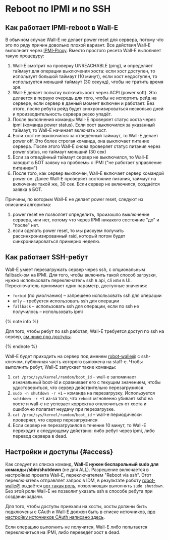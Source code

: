 # Reboot по IPMI и по SSH

## Как работает IPMI-reboot в Wall-E
В обычном случае Wall-E не делает power reset для сервера, потому что это по ряду причин довольно плохой вариант. Все действия Wall-E выполняет через [IPMI-Proxy](https://abc.yandex-team.ru/services/ipmiproxy/). Вместо простого ресета Wall-E выполняет такую процедуру:
1. Wall-E смотрит на проверку UNREACHABLE (ping), и определяет таймаут для операции выключения хоста: если хост доступен, то использует большой таймаут (10 минут), если хост недоступен, то используется меньший таймаут (30 секунд), чтобы не тратить время зря.
2. Wall-E делает попытку включить хост через ACPI (power soft). Это делается в первую очередь для того, чтобы не испортить рейд на сервере, если сервер в данный момент включен и работает. Без этого, после ребута рейд будет синхронизироваться несколько дней и производительность сервера резко упадёт.
3. После выполнения команды Wall-E проверяет статус хоста через ipmi (команда power status). Если хост выключился за указанный таймаут, то Wall-E начинает включать хост.
4. Если хост не выключился за отведённый таймаут, то Wall-E делает power off. Это более строгая команда, она выключает питание сервера. После этого Wall-E снова проверяет статус питания через power status, но таймаут меньший (30 сек)
5. Если за отведённый таймаут сервер не выключился, то Wall-E заводит в БОТ заявку на проблемы с IPMI ("не работает управление питанием")
6. После того, как сервер выключен, Wall-E включает сервер командой power on. Далее Wall-E проверяет состояние питания, таймаут на включение такой же, 30 сек. Если сервер не включился, создаётся заявка в БОТ.

Причины, по которым Wall-E не делает power reset, следуют из описания алгоритма:
1. power reset не позволяет определить, произошло выключение сервера, или нет, потому что через IPMI никакого состояние "до" и "после" нет.
2. если сделать power reset, то мы рискуем получить рассинхронизированный raid, который потом будет синхронизироваться примерно неделю.

## Как работает SSH-ребут
Wall-E умеет перезагружать сервер через ssh, с опциональным fallback-ом на IPMI. Для того, чтобы включить такой способ загрузки, нужно использовать переключатель ssh в api, cli или в UI. Переключатель принимает один параметр, доступные значения:
* `forbid` (по умолчанию) – запрещено использовать ssh для операции
* `only` – требуется использовать ssh для операции
* `fallback` – использовать ssh для операции, если по ssh не получилось – использовать ipmi

{% note info %}

Для того, чтобы ребут по ssh работал, Wall-E требуется доступ по ssh на сервер, [см ниже про доступы](#access).

{% endnote %}

Wall-E будет приходить на сервер под именем [robot-walle@](https://staff.yandex-team.ru/robot-walle) с ssh-ключом, публичная часть которого выложена на staff-е. Чтобы выполнить ребут, Wall-E запускает такие команды:
1. `cat /proc/sys/kernel/random/boot_id` – wall-e запоминает изначальный boot-id и сравнивает его с текущим значением, чтобы удостовериться, что сервер действительно перезагрузился
2. `sudo -n shutdown -r +1` – команда на перезагрузку. Используется `suhtdown -r +1` из-за того, что `reboot` мгновенно убивает sshd на хосте и wall-e не успевает корректно отключиться от хоста и ошибочно полагает неудачу при перезагрузке.
3. `cat /proc/sys/kernel/random/boot_id` – wall-e периодически проверяет, что сервер перезагрузился
4. Если сервер не перезагрузился в течение 10 минут, то Wall-E переходит к следующему действию: либо ребут через ipmi, либо перевод сервера в dead.

## Настройки и доступы {#access}
Как следует из списка команд, **Wall-E нужен беспарольный sudo для команды /sbin/shutdown** (не для ALL). Разрешение включается в настройках проекта Wall-E, переключателем "Reboot via ssh". Этот переключатель отправляет запрос в IDM, в результате роботу [robot-walle@](https://staff.yandex-team.ru/robot-walle) выдаётся [вот такая роль](https://idm.yandex-team.ru/system/walle#role=14124188,f-role-id=14124188), позволяющая выполнять `sudo shutdown`. Без этой роли Wall-E не позволит указать ssh в способе ребута при создании задачи.

Для того, чтобы доступы приехали на хосты, хосты должны быть подключены с CAuth и Wall-E должен быть в списке источников, [про настройку источников CAuth написано здесь](https://wiki.yandex-team.ru/intranet/cauth/sourcesfilter/).

Если операцию выполнить не получится, Wall-E либо попытается переключиться на IPMI, либо переведёт хост в dead.
